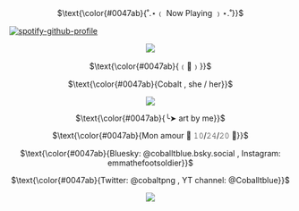 <p align="center">
$\text{\color{#0047ab}{˚.⋆﹙ Now Playing ﹚⋆.˚}}$
</p>

<p align="center" width="100%">

[![spotify-github-profile](https://spotify-github-profile.kittinanx.com/api/view?uid=0m2tgbetpzzj8u1noxf0e2b8h&cover_image=true&theme=novatorem&show_offline=false&background_color=121212&interchange=false&bar_color=0047ab&bar_color_cover=false)](https://spotify-github-profile.kittinanx.com/api/view?uid=0m2tgbetpzzj8u1noxf0e2b8h&redirect=true)

</p>

<p align="center">
  <img src="https://i.imgur.com/d0HoE9a.png" />
</p>
<p align="center">
$\text{\color{#0047ab}{﹙🏰﹚}}$
</p>
<p align="center">
$\text{\color{#0047ab}{Cobalt , she / her}}$
</p>
<p align="center">
  <img src="https://i.imgur.com/4ek64na.png" />
</p>
<p align="center">
$\text{\color{#0047ab}{╰➤ art by me}}$
</p>
<p align="center">
$\text{\color{#0047ab}{Mon amour 💙 𝟷𝟶/𝟸𝟺/𝟸𝟶 💜}}$
</p>
<p align="center">
$\text{\color{#0047ab}{Bluesky: @coballtblue.bsky.social , Instagram: emmathefootsoldier}}$
</p>
<p align="center">
$\text{\color{#0047ab}{Twitter: @cobaltpng , YT channel: @Coballtblue}}$
</p>
<p align="center" width="50" height="50">
  <img src="https://i.imgur.com/d0HoE9a.png" />
</p>
